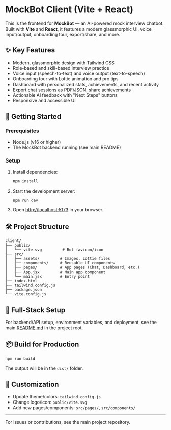 # MockBot Client (Vite + React)

This is the frontend for **MockBot** — an AI-powered mock interview chatbot. Built with **Vite** and **React**, it features a modern glassmorphic UI, voice input/output, onboarding tour, export/share, and more.

## ✨ Key Features
- Modern, glassmorphic design with Tailwind CSS
- Role-based and skill-based interview practice
- Voice input (speech-to-text) and voice output (text-to-speech)
- Onboarding tour with Lottie animation and pro tips
- Dashboard with personalized stats, achievements, and recent activity
- Export chat sessions as PDF/JSON, share achievements
- Actionable AI feedback with "Next Steps" buttons
- Responsive and accessible UI

## 🚀 Getting Started

### Prerequisites
- Node.js (v16 or higher)
- The MockBot backend running (see main README)

### Setup
1. Install dependencies:
   ```bash
   npm install
   ```
2. Start the development server:
   ```bash
   npm run dev
   ```
3. Open [http://localhost:5173](http://localhost:5173) in your browser.

## 🛠️ Project Structure
```
client/
├── public/
│   └── vite.svg         # Bot favicon/icon
├── src/
│   ├── assets/         # Images, Lottie files
│   ├── components/     # Reusable UI components
│   ├── pages/          # App pages (Chat, Dashboard, etc.)
│   ├── App.jsx         # Main app component
│   └── main.jsx        # Entry point
├── index.html
├── tailwind.config.js
├── package.json
└── vite.config.js
```

## 🔗 Full-Stack Setup
For backend/API setup, environment variables, and deployment, see the main [README.md](../README.md) in the project root.

## 📦 Build for Production
```bash
npm run build
```
The output will be in the `dist/` folder.

## 🧩 Customization
- Update theme/colors: `tailwind.config.js`
- Change logo/icon: `public/vite.svg`
- Add new pages/components: `src/pages/`, `src/components/`

---

For issues or contributions, see the main project repository.
